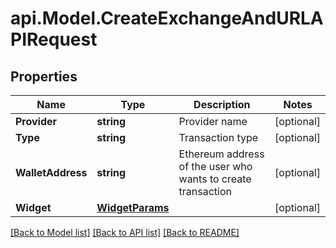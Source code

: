 # api.Model.CreateExchangeAndURLAPIRequest

## Properties

Name | Type | Description | Notes
------------ | ------------- | ------------- | -------------
**Provider** | **string** | Provider name | [optional] 
**Type** | **string** | Transaction type | [optional] 
**WalletAddress** | **string** | Ethereum address of the user who wants to create transaction | [optional] 
**Widget** | [**WidgetParams**](WidgetParams.md) |  | [optional] 

[[Back to Model list]](../README.md#documentation-for-models) [[Back to API list]](../README.md#documentation-for-api-endpoints) [[Back to README]](../README.md)

